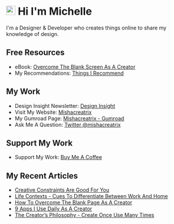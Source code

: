 # <img src="https://media.giphy.com/media/hvRJCLFzcasrR4ia7z/giphy.gif" width="25px"> Hi I'm Michelle


I'm a Designer & Developer who creates things online to share my knowledge of design.

## Free Resources
- eBook: [Overcome The Blank Screen As A Creator](https://gum.co/blank-screen)
- My Recommendations: [Things I Recommend](https://www.mishacreatrix.com/recommendations)

## My Work
- Design Insight Newsletter: [Design Insight](https://designinsight.substack.com/)
- Visit My Website: [Mishacreatrix](https://mishacreatrix.com/)
- My Gumroad Page: [Mishacreatrix - Gumroad](https://gumroad.com/mishacreatrix)
- Ask Me A Question: [Twitter @mishacreatrix](https://twitter.com/MishaCreatrix)

## Support My Work
- Support My Work: [Buy Me A Coffee](https://www.buymeacoffee.com/mishacreatrix)


## My Recent Articles

  * [Creative Constraints Are Good For You](https://mishacreatrix.com/creative-constraints)
  * [Life Contexts - Cues To Differentiate Between Work And Home](https://mishacreatrix.com/life-contexts)
  * [How To Overcome The Blank Page As A Creator](https://mishacreatrix.com/blank-screen-ebook)
  * [9 Apps I Use Daily As A Creator](https://mishacreatrix.com/daily-apps-2021)
  * [The Creator’s Philosophy - Create Once Use Many Times](https://mishacreatrix.com/create-once-use-many-times)
